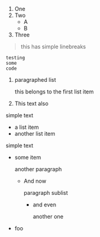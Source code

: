 1. One
2. Two
    - A
    - B
3. Three

> this has
> simple linebreaks

    testing
    some
    code

 1. paragraphed list

    this belongs
    to the first list item
    
 2. This text
    also

simple
text

 - a list
   item
 - another
   list item

simple
text

  - some item
 
    another
    paragraph
   
      - And
        now
     
        paragraph
        sublist
     
          - and
            even
       
            another
            one

 - foo


